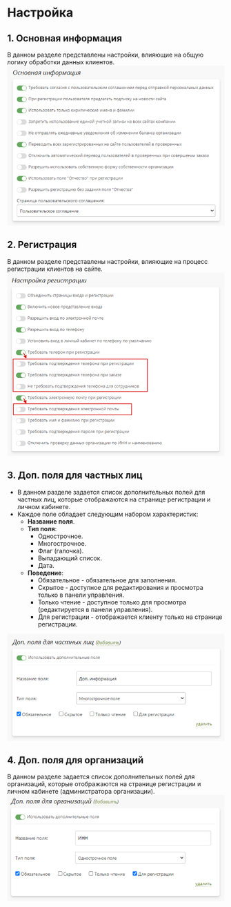 # Настройка

## 1. Основная информация
В данном разделе представлены настройки, влияющие на общую логику обработки данных клиентов.
![](../_media/customer/customer14.png ':size=50%')

## 2. Регистрация
В данном разделе представлены настройки, влияющие на процесс регистрации клиентов на сайте.
![](../_media/customer/customer15.png ':size=50%')

## 3. Доп. поля для частных лиц
* В данном разделе задается список дополнительных полей для частных лиц, которые отображаются на странице регистрации и личном кабинете.
* Каждое поле обладает следующим набором характеристик:
    + __Название поля__.
    + __Тип поля__:
        - Однострочное.
        - Многострочное.
        - Флаг (галочка).
        - Выпадающий список.
        - Дата.
    + __Поведение__:
        - Обязательное - обязательное для заполнения.
        - Скрытое - доступное для редактирования и просмотра только в панели управления.
        - Только чтение - доступное только для просмотра (редактируется в панели управления).
        - Для регистрации - отображается клиенту только на странице регистрации.

![](../_media/customer/customer16.png ':size=50%')

## 4. Доп. поля для организаций
В данном разделе задается список дополнительных полей для организаций, которые отображаются на странице регистрации и личном кабинете (администратора организации).
![](../_media/customer/customer17.png ':size=50%')